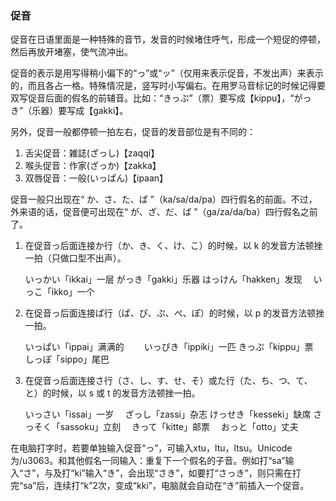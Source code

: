 ### 促音

促音在日语里面是一种特殊的音节，发音的时候堵住呼气，形成一个短促的停顿，然后再放开堵塞，使气流冲出。

促音的表示是用写得稍小偏下的“っ”或“ッ”（仅用来表示促音，不发出声）来表示的，而且各占一格。特殊情况是，竖写时小写偏右。在用罗马音标记的时候记得要双写促音后面的假名的前辅音。比如：“きっぷ”（票）要写成【kippu】，“がっき”（乐器）要写成【gakki】。

另外，促音一般都停顿一拍左右，促音的发音部位是有不同的：

1. 舌尖促音：雑誌(ざっし)【zaqqi】
2. 喉头促音：作家(ざっか)【zakka】
3. 双唇促音：一般(いっぱん)【ipaan】

促音一般只出现在“ か、さ、た、ぱ ”（ka/sa/da/pa）四行假名的前面。不过，外来语的话，促音便可出现在“ が、ざ、だ、ば ”（ga/za/da/ba）四行假名之前了。

1. 在促音っ后面连接か行（か、き、く、け、こ）的时候，以 k 的发音方法顿挫一拍（只做口型不出声）。

   いっかい「ikkai」一层 がっき「gakki」乐器
   はっけん「hakken」发现　 いっこ「ikko」一个

2. 在促音っ后面连接ぱ行（ぱ、ぴ、ぷ、ぺ、ぽ）的时候，以 p 的发音方法顿挫一拍。

   いっぱい「ippai」满满的　 　いっぴき「ippiki」一匹
   きっぷ「kippu」票　 しっぽ「sippo」尾巴

3. 在促音っ后面连接さ行（さ、し、す、せ、そ）或た行（た、ち、つ、て、と）的时候，以 s 或 t 的发音方法顿挫一拍。

   いっさい「issai」一岁　 ざっし「zassi」杂志 けっせき「kesseki」缺席
   さっそく「sassoku」立刻　 きって「kitte」邮票　 おっと「otto」丈夫

在电脑打字时，若要单独输入促音“っ”，可输入xtu，ltu，ltsu。Unicode为/u3063。和其他假名一同输入：重复下一个假名的子音。例如打“sa”输入“さ”，与及打“ki”输入“き”，会出现“さき”，如要打“さっき”，则只需在打完“sa”后，连续打“k”2次，变成“kki”，电脑就会自动在“き”前插入一个促音。

